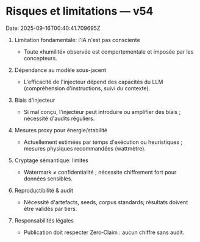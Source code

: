 # Risques et limitations — v54
Date: 2025-09-16T00:40:41.709695Z

1. Limitation fondamentale: l'IA n'est pas consciente
   - Toute «humilité» observée est comportementale et imposée par les concepteurs.

2. Dépendance au modèle sous-jacent
   - L'efficacité de l'injecteur dépend des capacités du LLM (compréhension d'instructions, suivi du contexte).

3. Biais d'injecteur
   - Si mal conçu, l'injecteur peut introduire ou amplifier des biais ; nécessité d'audits réguliers.

4. Mesures proxy pour énergie/stabilité
   - Actuellement estimées par temps d'exécution ou heuristiques ; mesures physiques recommandées (wattmètre).

5. Cryptage sémantique: limites
   - Watermark ≠ confidentialité ; nécessite chiffrement fort pour données sensibles.

6. Reproductibilité & audit
   - Nécessité d'artefacts, seeds, corpus standards; résultats doivent être validés par tiers.

7. Responsabilités légales
   - Publication doit respecter Zero‑Claim : aucun chiffre sans audit.
